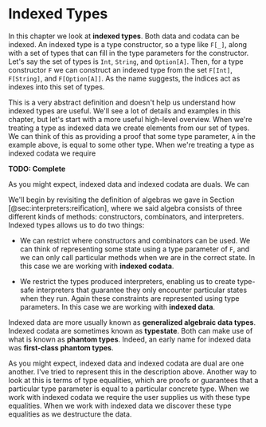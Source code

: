 # Indexed Types

In this chapter we look at **indexed types**. Both data and codata can be indexed. An indexed type is a type constructor, so a type like `F[_]`, along with a set of types that can fill in the type parameters for the constructor. Let's say the set of types is `Int`, `String`, and `Option[A]`. Then, for a type constructor `F` we can construct an indexed type from the set `F[Int]`, `F[String]`, and `F[Option[A]]`. As the name suggests, the indices act as indexes into this set of types.

This is a very abstract definition and doesn't help us understand how indexed types are useful. We'll see a lot of details and examples in this chapter, but let's start with a more useful high-level overview. When we're treating a type as indexed data we create elements from our set of types. We can think of this as providing a proof that some type parameter, `A` in the example above, is equal to some other type. When we're treating a type as indexed codata we require 

**TODO: Complete**

As you might expect, indexed data and indexed codata are duals. We can 

We'll begin by revisiting the definition of algebras we gave in Section [@sec:interpreters:reification], where we said algebra consists of three different kinds of methods: constructors, combinators, and interpreters. Indexed types allows us to do two things:

- We can restrict where constructors and combinators can be used. We can think of representing some state using a type parameter of `F`, and we can only call particular methods when we are in the correct state. In this case we are working with **indexed codata**.

- We restrict the types produced interpreters, enabling us to create type-safe interpreters that guarantee they only encounter particular states when they run. Again these constraints are represented using type parameters. In this case we are working with **indexed data**.

Indexed data are more usually known as **generalized algebraic data types**. Indexed codata are sometimes known as **typestate**. Both can make use of what is known as **phantom types**. Indeed, an early name for indexed data was **first-class phantom types**.

As you might expect, indexed data and indexed codata are dual are one another. I've tried to represent this in the description above. Another way to look at this is terms of type equalities, which are proofs or guarantees that a particular type parameter is equal to a particular concrete type. When we work with indexed codata we require the user supplies us with these type equalities. When we work with indexed data we discover these type equalities as we destructure the data.


